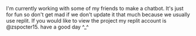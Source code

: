 I'm currently working with some of my friends to make a chatbot.
It's just for fun so don't get mad if we don't update it that much because we usually use replit.
If you would like to view the project my replit account is @zspocter15.
have a good day ^_^
